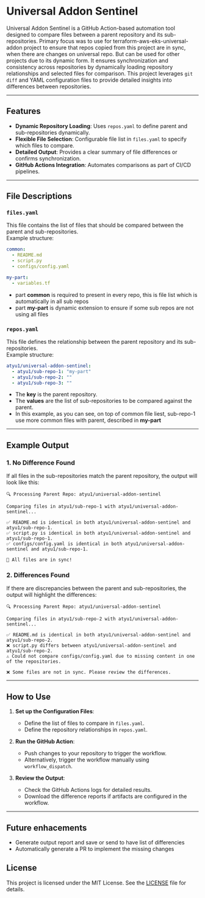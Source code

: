 # Universal Addon Sentinel

Universal Addon Sentinel is a GitHub Action-based automation tool designed to compare files between a parent repository and its sub-repositories. 
Primary focus was to use for terraform-aws-eks-universal-addon project to ensure that repos copied from this project are in sync, when there are changes on universal repo. But can be used for other projects due to its dynamic form.
It ensures synchronization and consistency across repositories by dynamically loading repository relationships and selected files for comparison. This project leverages `git diff` and YAML configuration files to provide detailed insights into differences between repositories.

---

## Features

- **Dynamic Repository Loading**: Uses `repos.yaml` to define parent and sub-repositories dynamically.
- **Flexible File Selection**: Configurable file list in `files.yaml` to specify which files to compare.
- **Detailed Output**: Provides a clear summary of file differences or confirms synchronization.
- **GitHub Actions Integration**: Automates comparisons as part of CI/CD pipelines.

---

## File Descriptions

### `files.yaml`
This file contains the list of files that should be compared between the parent and sub-repositories.  
Example structure:

```yaml
common:
  - README.md
  - script.py
  - configs/config.yaml

my-part:
  - variables.tf
```

- part **common** is required to present in every repo, this is file list which is automatically in all sub repos
- part **my-part** is dynamic extension to ensure if some sub repos are not using all files

### `repos.yaml`
This file defines the relationship between the parent repository and its sub-repositories.  
Example structure:

```yaml
atyu1/universal-addon-sentinel:
  - atyu1/sub-repo-1: "my-part"
  - atyu1/sub-repo-2: ""
  - atyu1/sub-repo-3: ""
```

- The **key** is the parent repository.
- The **values** are the list of sub-repositories to be compared against the parent.
- In this example, as you can see, on top of common file liest, sub-repo-1 use more common files with parent, described in **my-part**

---

## Example Output

### 1. **No Difference Found**
If all files in the sub-repositories match the parent repository, the output will look like this:
```
🔍 Processing Parent Repo: atyu1/universal-addon-sentinel

Comparing files in atyu1/sub-repo-1 with atyu1/universal-addon-sentinel...

✅ README.md is identical in both atyu1/universal-addon-sentinel and atyu1/sub-repo-1.
✅ script.py is identical in both atyu1/universal-addon-sentinel and atyu1/sub-repo-1.
✅ configs/config.yaml is identical in both atyu1/universal-addon-sentinel and atyu1/sub-repo-1.

🎉 All files are in sync!
```

### 2. **Differences Found**
If there are discrepancies between the parent and sub-repositories, the output will highlight the differences:
```
🔍 Processing Parent Repo: atyu1/universal-addon-sentinel

Comparing files in atyu1/sub-repo-2 with atyu1/universal-addon-sentinel...

✅ README.md is identical in both atyu1/universal-addon-sentinel and atyu1/sub-repo-2.
❌ script.py differs between atyu1/universal-addon-sentinel and atyu1/sub-repo-2.
⚠️ Could not compare configs/config.yaml due to missing content in one of the repositories.

❌ Some files are not in sync. Please review the differences.
```

---

## How to Use

1. **Set up the Configuration Files**:
   - Define the list of files to compare in `files.yaml`.
   - Define the repository relationships in `repos.yaml`.

2. **Run the GitHub Action**:
   - Push changes to your repository to trigger the workflow.
   - Alternatively, trigger the workflow manually using `workflow_dispatch`.

3. **Review the Output**:
   - Check the GitHub Actions logs for detailed results.
   - Download the difference reports if artifacts are configured in the workflow.

---

## Future enhacements

- Generate output report and save or send to have list of differencies
- Automatically generate a PR to implement the missing changes

## License
This project is licensed under the MIT License. See the [LICENSE](LICENSE) file for details.
